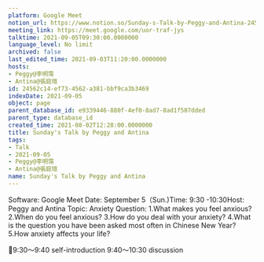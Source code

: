 ```yaml
---
platform: Google Meet
notion_url: https://www.notion.so/Sunday-s-Talk-by-Peggy-and-Antina-24562c14ef734562a381bbf9ca3b3469
meeting_link: https://meet.google.com/uor-traf-jys
talktime: 2021-09-05T09:30:00.0000000
language_level: No limit
archived: false
last_edited_time: 2021-09-03T11:20:00.0000000
hosts:
- Peggy@李明霈
- Antina@張庭瑄
id: 24562c14-ef73-4562-a381-bbf9ca3b3469
indexDate: 2021-09-05
object: page
parent_database_id: e9339446-880f-4ef0-8ad7-8ad1f507dded
parent_type: database_id
created_time: 2021-08-02T12:28:00.0000000
title: Sunday's Talk by Peggy and Antina
tags:
- Talk
- 2021-09-05
- Peggy@李明霈
- Antina@張庭瑄
name: Sunday's Talk by Peggy and Antina
---
```


Software: Google Meet
Date: September 5（Sun.)Time: 9:30 -10:30Host: Peggy and Antina Topic: Anxiety
Question:
 1.What makes you feel anxious?2.When do you feel anxious?
3.How do you deal with your anxiety?
4.What is the question you have been asked most often in Chinese New Year?
5.How anxiety affects your life?

📅9:30～9:40 self-introduction 9:40～10:30 discussion





